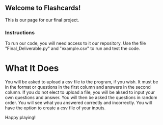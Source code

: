## Welcome to Flashcards!

This is our page for our final project.

### Instructions

To run our code, you will need access to it our repository. Use the file "Final_Deliverable.py" and "example.csv" to run and test the code.

# What It Does

You will be asked to upload a csv file to the program, if you wish. It must be in the format or questions in the first column and answers in the second column.
If you do not elect to upload a file, you will be aksed to input your own questions and answer.
You will then be asked the questions in random order.
You will see what you answered correctly and incorrectly.
You will have the option to create a csv file of your inputs.

Happy playing!
